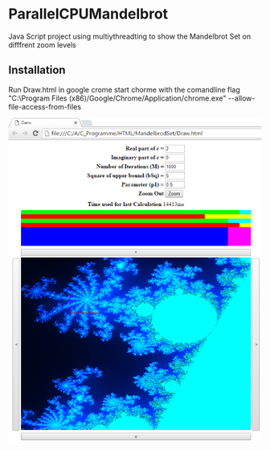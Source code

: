 # ParallelCPUMandelbrot
Java Script project using multiythreadting to show the Mandelbrot Set on difffrent zoom levels

## Installation
Run Draw.html in google crome start chorme with the comandline flag
"C:\Program Files (x86)/Google/Chrome/Application/chrome.exe" --allow-file-access-from-files

![screenshot of the application](ScreenShot.PNG)
